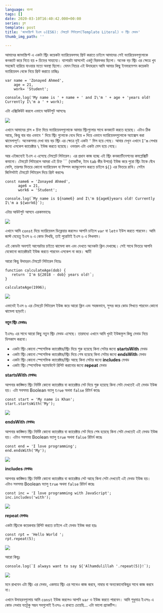 ```yaml
---
language: বাংলা
tags: []
date: 2020-03-10T16:40:42.000+00:00
series: ব্লগ
template: post
title: 'জাভাস্ক্রিপ্ট ইএস ৬(ES6): টেমপ্লেট লিটারেল(Template Literal) ও স্ট্রিং মেথড'
thumb_img_path: ''

---
```

আমাদের জাভাস্ক্রিপ্ট এ একটা স্ট্রিং কয়েকটা ভ্যারিয়েবলসহ প্রিন্ট করাতে চাইলে আমাদের সেই ভ্যারিয়েবলগুলোকে কনক্যাট করে নিতে হয় `+` চিহ্নের সাহায্যে। ব্যাপারটা আসলেই একটু বিরক্তকর ছিলো। অনেক বড় স্ট্রিং এর ক্ষেত্রে খুব সহজেই হারিয়ে যাওয়ার মতো অবস্থা ছিলো। যেমন নিচের এই উদাহরনে আমি আমার কিছু ইনফরমেশন কয়েকটা ভ্যারিয়েবল থেকে নিয়ে প্রিন্ট করাতে চাচ্ছিঃ

    var name = 'Zonayed Ahmed',
        age = 21,
        work= 'Student';
    
    console.log('My name is ' + name + ' and I\'m ' + age + 'years old! Currently I\'m a ' + work);

এটা এক্সিকিউট করলে এভাবে আউটপুট আসবেঃ

![](https://cdn-images-1.medium.com/max/800/1*m-VDuZZO0mZMgQvHvHuKhg.png)

এখানে আমাদের প্লাস `+` চিহ্ন দিয়ে ভ্যারিয়েবলগুলোকে আমার স্ট্রিংগুলোর সাথে কনক্যাট করতে হয়েছে। এটাও ঠিক আছে, কিন্তু বার বার এভাবে `‘` দিয়ে স্ট্রিং গুলোকে বেধে দিয়ে `+` দিয়ে এভাবে ভ্যারিয়েবলগুলোকে অ্যাক্সেস করা ঝামেলাপূর্ণ। অনেকসময় দেখা যায় বড় স্ট্রিং এর ক্ষেত্রে দুই একটা `‘` মিস হয়ে গেছে। আবার দেখুন এখানে `I’m` লেখার জন্যে এসকেপ ক্যারেক্টার `\` ইউজ করতে হয়েছে। ওভারল এটা একটা মেস হয়ে গেছে।

আর এইজন্যেই ইএস এ এসেছে টেমপ্লেট লিটারেল। এর প্রধান কাজ হচ্ছে এই স্ট্রিং কনক্যাটিনেশনের কমপ্লেক্সিটি কমানো। টেমপ্লেট লিটারেলে আমরা এই চিহ্ন \`\`\` (ব্যাকটিক, ট্যাব `tab` কীর উপরে) ইউজ করে পুরো স্ট্রিং টাকে বেঁধে ফেলি, তারপর ভিতরে কোনো ভ্যারিয়েবল বা সিম্পল ক্যাল্কুলেশন করতে চাইলে `${}` এর ভিতরে রাখি। সেইম জিনিসটাই টেমপ্লেট লিটারেল দিয়ে প্রিন্ট করলেঃ

    const name6 = 'Zonayed Ahmed',
          age6 = 21,
          work6 = 'Student';
    
    console.log(`My name is ${name6} and I\'m ${age6}years old! Currently I\'m a ${work6}`);

এটার আউটপুট আসবে এরকমভাবেঃ

![](https://cdn-images-1.medium.com/max/800/1*HXeGHjMz5dOZDg8dLztD6g.png)

এখানে আমি `const` দিয়ে ভ্যারিয়েবল ডিক্লেয়ার করলেও আপনি চাইলে `var` বা `let`ও ইউস করতে পারবেন। আমি জাস্ট যেহেতু ইএস ৬ এ কোড লিখছি, তাই পুরোটাই ইএস ৬ এ লিখলাম।

এই কোডটা অবশ্যই আগেরটার চাইতে ঝামেলা কম এবং দেখতে অনেকটা ক্লিন দেখাচ্ছে। সেই সাথে ভিতরে আপনি যেকোনো ক্যারেক্টারই ইউজ করতে পারবেন এসকেপ না করে। স্মার্ট!

আরো কিছু উদাহরন টেমপ্লেট লিটারেল নিয়েঃ

    function calculateAge(dob) {
       return `I'm ${2018 - dob} years old!`;
    }
    
    calculateAge(1996);

![](https://cdn-images-1.medium.com/max/800/1*eNdYHe9i70VrROElEGJylw.png)

এভাবেই ইএস ৬ এর টেমপ্লেট লিটারেল ইউজ করে আরো ক্লিন এবং সহজভাবে, সুন্দর করে কোড লিখতে পারবেন কোনো ঝামেলা ছাড়াই।

#### নতুন স্ট্রিং মেথডঃ

ইএস৬ এর সাথে আরো কিছু নতুন স্ট্রিং মেথড এসেছে। তারমধ্যে এখানে আমি খুবই ইউজফুল কিছু মেথড নিয়ে ডিসকাস করবো।

* একটা স্ট্রিং কোনো স্পেসেফিক ক্যারেক্টার/স্ট্রিং দিয়ে শুরু হয়েছে কিনা সেটার জন্যে **startsWith** মেথড
* একটা স্ট্রিং কোনো স্পেসেফিক ক্যারেক্টার/স্ট্রিং দিয়ে শেষ হয়েছে কিনা সেটার জন্যে **endsWith** মেথড
* একটা স্ট্রিং কোনো স্পেসেফিক ক্যারেক্টার/স্ট্রিং আছে কিনা সেটার জন্যে **includes** মেথড
* একটা স্ট্রিং স্পেসেফিক অ্যামাউন্টে রিপিট করানোর জন্যে **repeat** মেথড

**startsWith মেথডঃ**

আপনার কাঙ্ক্ষিত স্ট্রিং নির্দিষ্ট কোনো ক্যারেক্টার বা ক্যারেক্টার সেট দিয়ে শুরু হয়েছে কিনা সেটা দেখতেই এই মেথড ইউজ হয়। এটা সবসময় Boolean ভ্যালু `true` অথবা `false` রিটার্ন করেঃ

    const start = 'My name is Khan';
    start.startsWith('My');

![](https://cdn-images-1.medium.com/max/800/1*fe_OgcRK55p_KDPFhS8e1w.png)

**endsWith মেথডঃ**

আপনার কাঙ্ক্ষিত স্ট্রিং নির্দিষ্ট কোনো ক্যারেক্টার বা ক্যারেক্টার সেট দিয়ে শেষ হয়েছে কিনা সেটা দেখতেই এই মেথড ইউজ হয়। এটাও সবসময় Boolean ভ্যালু `true` অথবা `false` রিটার্ন করেঃ

    const end = 'I love programming';
    end.endsWith('My');

![](https://cdn-images-1.medium.com/max/800/1*DFIoYqksBxiKyABC9AN5wg.png)

**includes মেথডঃ**

আপনার কাঙ্ক্ষিত স্ট্রিং নির্দিষ্ট কোনো ক্যারেক্টার বা ক্যারেক্টার সেট আছে কিনা সেটা দেখতেই এই মেথড ইউজ হয়। এটাও সবসময় Boolean ভ্যালু `true` অথবা `false` রিটার্ন করেঃ

    const inc = 'I love programming with JavaScript';
    inc.includes('with');

![](https://cdn-images-1.medium.com/max/800/1*BqC-QYZZBs7ndiHrHuXHdQ.png)

**repeat মেথডঃ**

একটা স্ট্রিংকে কয়েকবার রিপিট করতে চাইলে এই মেথড ইউজ করা হয়ঃ

    const rpt = 'Hello World ';
    rpt.repeat(5);

![](https://cdn-images-1.medium.com/max/800/1*AXMoXWZ53asdvMWd8sK3rQ.png)

আরো কিছুঃ

    console.log(`I always want to say ${'Alhamdulillah '.repeat(5)}!`);

![](https://cdn-images-1.medium.com/max/800/1*G4sAKSh6AhDOvmlSepOa4Q.png)

মনে রাখবেন এটা স্ট্রিং এর মেথড, একমাত্র স্ট্রিং এর সাথেও কাজ করবে, নাম্বার বা অন্যকোনোকিছুর সাথে কাজ করবে না।

এখানে উদাহরনগুলোয় আমি `const` ইউজ করলেও আপনি `var` ও ইউজ করতে পারবেন। আমি শুধুমাত্র ইএস৬ এ কোড লেখায় যতটুকু সম্ভব সবগুলোই ইএস৬ এ রাখতে চেয়েছি… এটা ভালো প্র্যাকটিস।
